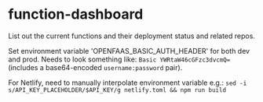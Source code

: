 # function-dashboard

List out the current functions and their deployment status and related repos.

Set environment variable 'OPENFAAS_BASIC_AUTH_HEADER' for both dev and prod. Needs to look something like: `Basic YWRtaW46cGFzc3dvcmQ=` (includes a base64-encoded `username:password` pair).

For Netlify, need to manually interpolate environment variable e.g.: `sed -i s/API_KEY_PLACEHOLDER/$API_KEY/g netlify.toml && npm run build`


